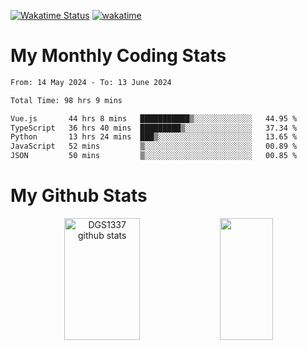 [![Wakatime Status](https://github.com/noopurphalak/noopurphalak/workflows/wakatime-status-update/badge.svg)](https://github.com/noopurphalak/noopurphalak/actions/workflows/main.yml)
[![wakatime](https://wakatime.com/badge/user/80ace140-ef40-4fdd-b8ed-f3be3d2e1aea.svg)](https://wakatime.com/@80ace140-ef40-4fdd-b8ed-f3be3d2e1aea)

# My Monthly Coding Stats

<!--START_SECTION:waka-->

```txt
From: 14 May 2024 - To: 13 June 2024

Total Time: 98 hrs 9 mins

Vue.js       44 hrs 8 mins   ███████████▒░░░░░░░░░░░░░   44.95 %
TypeScript   36 hrs 40 mins  █████████▒░░░░░░░░░░░░░░░   37.34 %
Python       13 hrs 24 mins  ███▒░░░░░░░░░░░░░░░░░░░░░   13.65 %
JavaScript   52 mins         ▒░░░░░░░░░░░░░░░░░░░░░░░░   00.89 %
JSON         50 mins         ▒░░░░░░░░░░░░░░░░░░░░░░░░   00.85 %
```

<!--END_SECTION:waka-->

# My Github Stats
<div style="text-align: center;">
  <img width="49%" height="195px" src="https://github-readme-stats-sigma-five.vercel.app/api?username=noopurphalak&show_icons=true&count_private=true&hide_border=true&title_color=ecf2f8&icon_color=0d1117&text_color=FFFFFF&bg_color=0d1117" alt="DGS1337 github stats" />
  <img width="41%" height="195px" src="https://github-readme-stats-sigma-five.vercel.app/api/top-langs/?username=noopurphalak&layout=compact&hide_border=true&title_color=ecf2f8&text_color=FFFFFF&bg_color=0d1117" />
</div>
